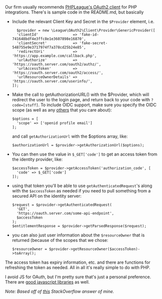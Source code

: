 Our firm usually recommends [PHPLeague's OAuth2 client](https://github.com/thephpleague/oauth2-client) for PHP integrations. There's is sample code in the README.md, but basically

 - Include the relevant Client Key and Secret in the `$Provider` element, i.e.
 
    ~~~~
      $provider = new \League\OAuth2\Client\Provider\GenericProvider([
      'clientId'                => 'fake-id-741648bdf4e3ffc8e1e3607898e16870',
      'clientSecret'            => 'fake-secret-548755e9e3717974f7a378cd25b24e85',
      'redirectUri'             => 'https://app.example.com/callback.php',
      'urlAuthorize'            => 'https://oauth.server.com/oauth2/authz/',
      'urlAccessToken'          => 'https://oauth.server.com/oauth2/access/',
      'urlResourceOwnerDetails' => 'https://oauth.server.com/userinfo/',
    ]);
    ~~~~
 
 - Make the call to getAuthorizationURL() with the $Provider, which will redirect the user to the login page, and return back to your code with `?code=[stuff]`. To include OIDC support, make sure you specify the OIDC scope (as well as any [others](https://openid.net/specs/openid-connect-core-1_0.html#ScopeClaims) that you care about):

    ~~~~
    $options = [
      'scope' => ['openid profile email']
    ];
    ~~~~

   and call `getAuthorizationUrl` with the $options array, like: 
   
    ~~~~
    $authorizationUrl = $provider->getAuthorizationUrl($options);
    ~~~~
 
 - You can then use the value in `$_GET['code']` to get an access token from the identity provider, like:
 
    ~~~~
    $accessToken = $provider->getAccessToken('authorization_code', [
      'code' => $_GET['code']
    ]);
    ~~~~
 
 - using that token you'll be able to use `getAuthenticatedRequest`'s along with the `$accessToken` as needed if you need to pull something from a secured API on the identity server:
 
    ~~~~
    $request = $provider->getAuthenticatedRequest(
      'GET',
      'https://oauth.server.com/some-api-endpoint',
      $accessToken
    );
    $entitlementResponse = $provider->getParsedResponse($request);
    ~~~~~
 
 - you can also just user information about the `$resourceOwner` that is returned (because of the scopes that we chose:
 
    ~~~~
    $resourceOwner = $provider->getResourceOwner($accessToken)->toArray();
    ~~~~

The access token has expiry information, etc. and there are functions for refreshing the token as needed. All in all it's really simple to do with PHP.

I avoid JS for OAuth, but I'm pretty sure that's just a personal preference. There are [good javascript libraries](https://github.com/andreassolberg/jso) as well.

*Note: Based off of [this](https://stackoverflow.com/questions/58438389/openid-connect-with-php-or-java-script/58452437#58452437) StackOverflow answer of mine.*
